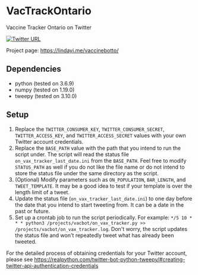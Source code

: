 # VacTrackOntario
Vaccine Tracker Ontario on Twitter 

[![Twitter URL](https://img.shields.io/twitter/url/https/twitter.com/VacTrackOntario.svg?style=social&label=Follow%20%40VacTrackOntario)](https://twitter.com/VacTrackOntario)

Project page: https://lindayi.me/vaccinebotto/

## Dependencies
- python (tested on 3.6.9)
- numpy (tested on 1.19.0)
- tweepy (tested on 3.10.0)

## Setup
1. Replace the `TWITTER_CONSUMER_KEY`, `TWITTER_CONSUMER_SECRET`, `TWITTER_ACCESS_KEY`, and `TWITTER_ACCESS_SECRET` values with your own Twitter account credentials.
2. Replace the `BASE_PATH` value with the path that you intend to run the script under. The script will read the status file `on_vax_tracker_last_date.ini` from the `BASE_PATH`. Feel free to modify `STATUS_PATH` as well if you do not like the file name or do not intend to store the status file under the same directory as the script.
3. (Optional) Modify parameters such as `ON_POPULATION`, `BAR_LENGTH`, and `TWEET_TEMPLATE`. It may be a good idea to test if your template is over the length limit of a tweet.
4. Update the status file (`on_vax_tracker_last_date.ini`) to one day before the date that you intend to start tweeting from. It can be a date in the past or future.
5. Set up a crontab job to run the script periodically. For example: 
`*/5 10 * * * python3 /projects/vacbot/on_vax_tracker.py >> /projects/vacbot/on_vax_tracker.log`. Don't worry, the script updates the status file and won't repeatedly tweet what has already been tweeted.

For the detailed process of obtaining credentials for your Twitter account, please see https://realpython.com/twitter-bot-python-tweepy/#creating-twitter-api-authentication-credentials
